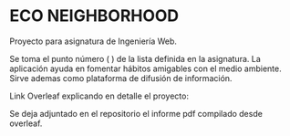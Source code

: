 # ECO NEIGHBORHOOD

Proyecto para asignatura de Ingeniería Web. 

Se toma el punto número ( ) de la lista definida en la asignatura. La aplicación ayuda en fomentar hábitos amigables con el medio ambiente. Sirve ademas como plataforma de difusión de información.


Link Overleaf explicando en detalle el proyecto: 


Se deja adjuntado en el repositorio el informe pdf compilado desde overleaf.
